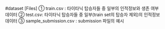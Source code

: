 #dataset
[Files]
① train.csv : 타이타닉 탑승자들 중 일부의 인적정보와 생존 여부 데이터
② test.csv: 타이타닉 탑승자들 중 일부(train set의 탑승자 제외)의 인적정보 데이터
③ sample_submission.csv : submission 파일의 예시
